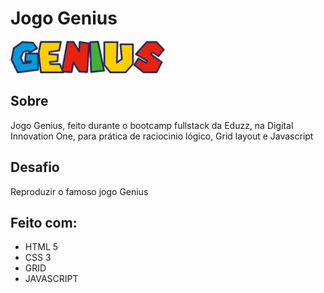 
# Jogo Genius
<img src="/images/logo-genius.png" >

## Sobre
Jogo Genius, feito durante o bootcamp fullstack da Eduzz, na Digital Innovation One, para prática de raciocinio lógico, Grid layout e Javascript


## Desafio
Reproduzir o famoso jogo Genius

## Feito com:
- HTML 5
- CSS 3 
- GRID 
- JAVASCRIPT



